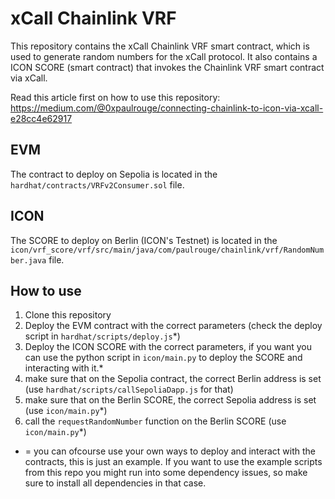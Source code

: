 # xCall Chainlink VRF

This repository contains the xCall Chainlink VRF smart contract, which is used to generate random numbers for the xCall protocol. It also contains a ICON SCORE (smart contract) that invokes the Chainlink VRF smart contract via xCall.

Read this article first on how to use this repository: https://medium.com/@0xpaulrouge/connecting-chainlink-to-icon-via-xcall-e28cc4e62917

## EVM
The contract to deploy on Sepolia is located in the `hardhat/contracts/VRFv2Consumer.sol` file.

## ICON
The SCORE to deploy on Berlin (ICON's Testnet) is located in the `icon/vrf_score/vrf/src/main/java/com/paulrouge/chainlink/vrf/RandomNumber.java` file.

## How to use
1. Clone this repository
2. Deploy the EVM contract with the correct parameters (check the deploy script in `hardhat/scripts/deploy.js`*)
3. Deploy the ICON SCORE with the correct parameters, if you want you can use the python script in `icon/main.py` to deploy the SCORE and interacting with it.*
4. make sure that on the Sepolia contract, the correct Berlin address is set (use `hardhat/scripts/callSepoliaDapp.js` for that)
5. make sure that on the Berlin SCORE, the correct Sepolia address is set (use `icon/main.py`*)
6. call the `requestRandomNumber` function on the Berlin SCORE (use `icon/main.py`*)

* = you can ofcourse use your own ways to deploy and interact with the contracts, this is just an example. If you want to use the example scripts from this repo you might run into some dependency issues, so make sure to install all dependencies in that case.